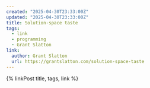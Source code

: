 ```yaml
---
created: "2025-04-30T23:33:00Z"
updated: "2025-04-30T23:33:00Z"
title: Solution-space taste
tags:
  - link
  - programming
  - Grant Slatton
link:
  author: Grant Slatton
  url: https://grantslatton.com/solution-space-taste
---
```


{% linkPost title, tags, link %}

